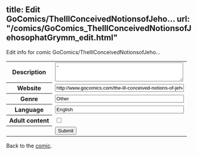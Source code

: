 title: Edit GoComics/TheIllConceivedNotionsofJeho...
url: "/comics/GoComics_TheIllConceivedNotionsofJehosophatGrymm_edit.html"
---
Edit info for comic GoComics/TheIllConceivedNotionsofJeho...

<form name="comic" action="http://gaepostmail.appspot.com/comic/" method="post">
<table class="comicinfo">
<tr>
<th>Description</th><td><textarea name="description" cols="40" rows="3">-</textarea></td>
</tr>
<tr>
<th>Website</th><td><input type="text" name="url" value="http://www.gocomics.com/the-ill-conceived-notions-of-jehosophat-grymm" size="40"/></td>
</tr>
<tr>
<th>Genre</th><td><input type="text" name="genre" value="Other" size="40"/></td>
</tr>
<tr>
<th>Language</th><td><input type="text" name="language" value="English" size="40"/></td>
</tr>
<tr>
<th>Adult content</th><td><input type="checkbox" name="adult" value="adult" /></td>
</tr>
<tr>
<th></th><td>
<input type="hidden" name="comic" value="GoComics_TheIllConceivedNotionsofJehosophatGrymm" />
<input type="submit" name="submit" value="Submit" />
</td>
</tr>
</table>
</form>

Back to the [comic](GoComics_TheIllConceivedNotionsofJehosophatGrymm.html).
